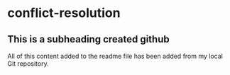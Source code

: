 # conflict-resolution

  ## This is a subheading created github

  All of this content added to the readme file has been added from my local Git repository.
